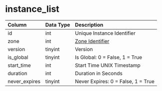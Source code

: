 # instance_list

| Column | Data Type | Description |
| :--- | :--- | :--- |
| id | int | Unique Instance Identifier |
| zone | int | [Zone Identifier](../../../../server/zones/zone-list) |
| version | tinyint | Version |
| is_global | tinyint | Is Global: 0 = False, 1 = True |
| start_time | int | Start Time UNIX Timestamp |
| duration | int | Duration in Seconds |
| never_expires | tinyint | Never Expires: 0 = False, 1 = True |

